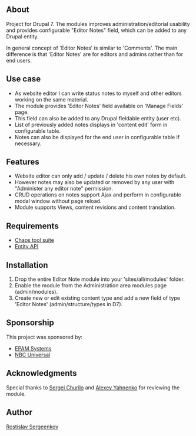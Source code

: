 About
-----

Project for Drupal 7.
The modules improves administration/editorial usability and provides
configurable "Editor Notes" field, which can be added to any Drupal entity.

In general concept of 'Editor Notes' is similar to 'Comments'. The main difference
is that 'Editor Notes' are for editors and admins rather than for end users.

Use case
--------

* As website editor I can write status notes to myself and other editors working
  on the same material.
* The module provides 'Editor Notes' field available on 'Manage Fields' page.
* This field can also be added to any Drupal fieldable entity (user etc).
* List of previously added notes displays in 'content edit' form in configurable
  table.
* Notes can also be displayed for the end user in configurable table if necessary.

Features
--------

* Website editor can only add / update / delete his own notes by default.
* However notes may also be updated or removed by any user with
  "Administer any editor note" permission.
* CRUD operations on notes support Ajax and perform in configurable modal window
  without page reload.
* Module supports Views, content revisions and content translation.

Requirements
------------

* [Chaos tool suite]
* [Entity API]

Installation
------------

1. Drop the entire Editor Note module into your 'sites/all/modules' folder.
2. Enable the module from the Administration area modules page (admin/modules).
3. Create new or edit existing content type and add a new field of type
   'Editor Notes' (admin/structure/types in D7).

Sponsorship
-----------

This project was sponsored by:

* [EPAM Systems]
* [NBC Universal]

Acknowledgments
---------------

Special thanks to [Sergei Churilo] and [Alexey Yahnenko] for reviewing the module.

Author
------

[Rostislav Sergeenkov]


[Chaos tool suite]:https://www.drupal.org/project/ctools
[Entity API]:https://www.drupal.org/project/entity
[EPAM Systems]:https://www.drupal.org/node/2114867
[NBC Universal]:http://www.nbcuni.com
[Sergei Churilo]:https://www.drupal.org/user/584658
[Alexey Yahnenko]:https://www.drupal.org/user/2635711
[Rostislav Sergeenkov]:https://www.drupal.org/u/rostislav-sergeenkov
